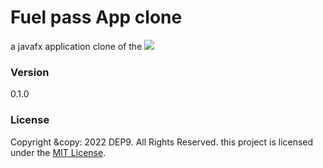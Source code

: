 # Fuel pass App clone

a javafx application clone of the ![](fuelpass.gov.lk)

### Version
0.1.0

### License
Copyright &copy: 2022 DEP9. All Rights Reserved.
this project is licensed under the [MIT License](LICENSE.txt).